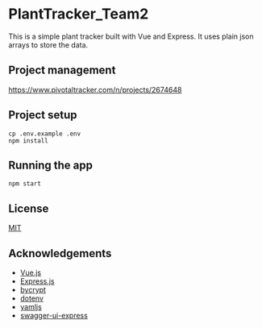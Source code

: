 # PlantTracker_Team2

This is a simple plant tracker built with Vue and Express. It uses plain json arrays to store the data.


## Project management

https://www.pivotaltracker.com/n/projects/2674648

## Project setup

```
cp .env.example .env
npm install
```

## Running the app

```
npm start
```
## License
[MIT](https://choosealicense.com/licenses/mit/)


## Acknowledgements
- [Vue.js](https://vuejs.org/)
- [Express.js](https://expressjs.com/)
- [bycrypt](https://www.npmjs.com/package/bcrypt)
- [dotenv](https://www.npmjs.com/package/dotenv)
- [yamljs](https://www.npmjs.com/package/yamljs)
- [swagger-ui-express](https://www.npmjs.com/package/swagger-ui-express)